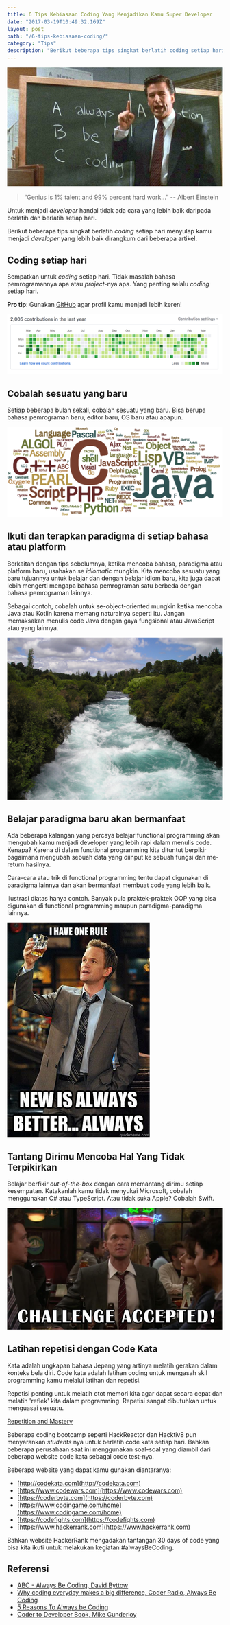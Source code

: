 ```yaml
---
title: 6 Tips Kebiasaan Coding Yang Menjadikan Kamu Super Developer
date: "2017-03-19T10:49:32.169Z"
layout: post
path: "/6-tips-kebiasaan-coding/"
category: "Tips"
description: "Berikut beberapa tips singkat berlatih coding setiap hari menyulap kamu menjadi developer yang lebih baik."
---
```



![abc.png](abc.png)


> “Genius is 1% talent and 99% percent hard work...” -- Albert Einstein



Untuk menjadi *developer* handal tidak ada cara yang lebih baik daripada berlatih dan berlatih setiap hari.

Berikut beberapa tips singkat berlatih *coding* setiap hari menyulap kamu menjadi *developer* yang lebih baik dirangkum dari beberapa artikel.


## Coding setiap hari

Sempatkan untuk *coding* setiap hari. Tidak masalah bahasa pemrogramannya apa atau *project*-nya apa. Yang penting selalu *coding* setiap hari.

**Pro tip**: Gunakan [GitHub](https://github.com) agar profil kamu menjadi lebih keren!

![github.png](github.png)

## Cobalah sesuatu yang baru

Setiap beberapa bulan sekali, cobalah sesuatu yang baru. Bisa berupa bahasa pemrograman baru, editor baru, OS baru atau apapun.

![Prog-languages.png](Prog-languages.png)

## Ikuti dan terapkan paradigma di setiap bahasa atau platform

Berkaitan dengan tips sebelumnya, ketika mencoba bahasa, paradigma atau platform baru, usahakan se *idiomatic* mungkin. Kita mencoba sesuatu yang baru tujuannya untuk belajar dan dengan belajar idiom baru, kita juga dapat lebih mengerti mengapa bahasa pemrograman satu berbeda dengan bahasa pemrograman lainnya.

Sebagai contoh, cobalah untuk se-object-oriented mungkin ketika mencoba Java atau Kotlin karena memang naturalnya seperti itu. Jangan memaksakan menulis code Java dengan gaya fungsional atau JavaScript atau yang lainnya.

![nature-forest-waves-trees.jpg](nature-forest-waves-trees.jpg)

## Belajar paradigma baru akan bermanfaat

Ada beberapa kalangan yang percaya belajar functional programming akan mengubah kamu menjadi developer yang lebih rapi dalam menulis code. Kenapa? Karena di dalam functional programming kita dituntut berpikir bagaimana mengubah sebuah data yang diinput ke sebuah fungsi dan me-return hasilnya.

Cara-cara atau trik di functional programming tentu dapat digunakan di paradigma lainnya dan akan bermanfaat membuat code yang lebih baik.

Ilustrasi diatas hanya contoh. Banyak pula praktek-praktek OOP yang bisa digunakan di functional programming maupun paradigma-paradigma lainnya.

![new.jpg](new.jpg)

## Tantang Dirimu Mencoba Hal Yang Tidak Terpikirkan

Belajar berfikir *out-of-the-box* dengan cara memantang dirimu setiap kesempatan. Katakanlah kamu tidak menyukai Microsoft, cobalah menggunakan C# atau TypeScript. Atau tidak suka Apple? Cobalah Swift.

![challenge.jpg](challenge.jpg)

## Latihan repetisi dengan Code Kata

Kata adalah ungkapan bahasa Jepang yang artinya melatih gerakan dalam konteks bela diri. Code kata adalah latihan coding untuk mengasah skil programming kamu melalui latihan dan repetisi.

Repetisi penting untuk melatih otot memori kita agar dapat secara cepat dan melatih 'reflek' kita dalam programming. Repetisi sangat dibutuhkan untuk menguasai sesuatu.

[Repetition and Mastery](http://okdork.com/repetition-and-mastery-with-david-kadavy/)

Beberapa coding bootcamp seperti HackReactor dan Hacktiv8 pun menyarankan *students* nya untuk berlatih code kata setiap hari. Bahkan beberapa perusahaan saat ini menggunakan soal-soal yang diambil dari beberapa website code kata sebagai code test-nya.

Beberapa website yang dapat kamu gunakan diantaranya:

* [http://codekata.com](http://codekata.com)
* [https://www.codewars.com](https://www.codewars.com)
* [https://coderbyte.com](https://coderbyte.com)
* [https://www.codingame.com/home](https://www.codingame.com/home)
* [https://codefights.com](https://codefights.com)
* [https://www.hackerrank.com](https://www.hackerrank.com)


Bahkan website HackerRank mengadakan tantangan 30 days of code yang bisa kita ikuti untuk melakukan kegiatan #alwaysBeCoding.


## Referensi

* [ABC - Always Be Coding, David Byttow](https://medium.com/always-be-coding/abc-always-be-coding-d5f8051afce2#.sdh1eygvw)
* [Why coding everyday makes a big difference, Coder Radio, Always Be Coding](http://www.jupiterbroadcasting.com/107311/always-be-coding-cr-247/)
* [5 Reasons To Always be Coding](http://www.humblecoder.com/5-reasons-to-always-be-coding/)
* [Coder to Developer Book, Mike Gunderloy](https://www.amazon.com/Coder-Developer-Strategies-Delivering-Software/dp/078214327X)
